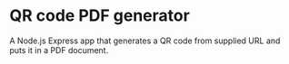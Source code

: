 # QR code PDF generator
A Node.js Express app that generates a QR code from supplied URL and puts it in a PDF document.
